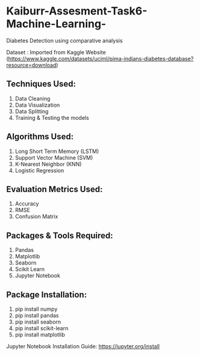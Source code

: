 # Kaiburr-Assesment-Task6-Machine-Learning-
Diabetes Detection using comparative analysis

Dataset : Imported from Kaggle Website (https://www.kaggle.com/datasets/uciml/pima-indians-diabetes-database?resource=download)

## Techniques Used:
1. Data Cleaning 
2. Data Visualization
3. Data Splitting
4. Training & Testing the models

## Algorithms Used:
1. Long Short Term Memory (LSTM)
2. Support Vector Machine (SVM)
3. K-Nearest Neighbor (KNN)
4. Logistic Regression

## Evaluation Metrics Used:
1. Accuracy
2. RMSE
3. Confusion Matrix

## Packages & Tools Required:
1. Pandas 
2. Matplotlib
3. Seaborn
4. Scikit Learn
5. Jupyter Notebook

## Package Installation:
1. pip install numpy
2. pip install pandas
3. pip install seaborn
4. pip install scikit-learn
5. pip install matplotlib

Jupyter Notebook Installation Guide: https://jupyter.org/install
